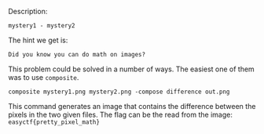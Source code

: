 Description:
```
mystery1 - mystery2
```
The hint we get is:
```
Did you know you can do math on images?
```
This problem could be solved in a number of ways. The easiest one of them was to use ```composite```.
```
composite mystery1.png mystery2.png -compose difference out.png
```
This command generates an image that contains the difference between the pixels in the two given files.
The flag can be the read from the image: ```easyctf{pretty_pixel_math}```
